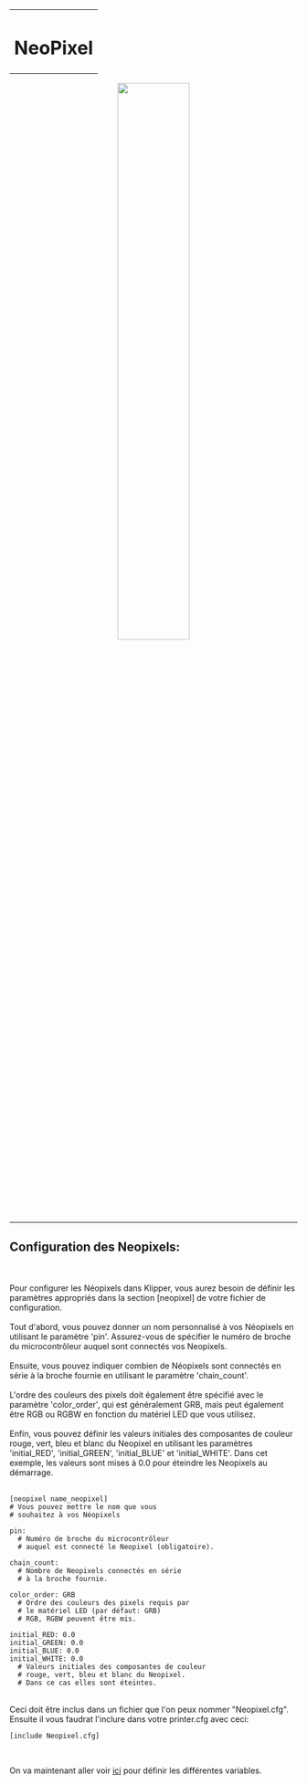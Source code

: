 <table align="center">
  <tr>
    <td align="center">
      <h1>NeoPixel</h1>
    </td>
  </tr>
</table>

<p align="center">
  <img src="https://media.printables.com/media/prints/424552/images/3513078_8d1e1e1d-9b91-4a44-b07d-d7ec10c436a1/thumbs/cover/1200x630/jpg/img_20230314_112653.jpg" width="50%">
</p>


<br>

---
**Configuration des Neopixels:**
---

<br>
<br>
Pour configurer les Néopixels dans Klipper, vous aurez besoin de définir les paramètres appropriés dans la section [neopixel] de votre fichier de configuration. <br>
<br>
Tout d'abord, vous pouvez donner un nom personnalisé à vos Néopixels en utilisant le paramètre 'pin'. Assurez-vous de spécifier le numéro de broche du microcontrôleur auquel sont connectés vos Neopixels.
<br>
<br>
Ensuite, vous pouvez indiquer combien de Néopixels sont connectés en série à la broche fournie en utilisant le paramètre 'chain_count'. 
<br>
<br>
L'ordre des couleurs des pixels doit également être spécifié avec le paramètre 'color_order', qui est généralement GRB, mais peut également être RGB ou RGBW en fonction du matériel LED que vous utilisez.
<br>
<br>
Enfin, vous pouvez définir les valeurs initiales des composantes de couleur rouge, vert, bleu et blanc du Neopixel en utilisant les paramètres 'initial_RED', 'initial_GREEN', 'initial_BLUE' et 'initial_WHITE'. Dans cet exemple, les valeurs sont mises à 0.0 pour éteindre les Neopixels au démarrage.
<br>
<br>

```
[neopixel name_neopixel]
# Vous pouvez mettre le nom que vous 
# souhaitez à vos Néopixels

pin:
  # Numéro de broche du microcontrôleur 
  # auquel est connecté le Neopixel (obligatoire).

chain_count:
  # Nombre de Neopixels connectés en série 
  # à la broche fournie.

color_order: GRB
  # Ordre des couleurs des pixels requis par
  # le matériel LED (par défaut: GRB) 
  # RGB, RGBW peuvent être mis.

initial_RED: 0.0
initial_GREEN: 0.0
initial_BLUE: 0.0
initial_WHITE: 0.0
  # Valeurs initiales des composantes de couleur
  # rouge, vert, bleu et blanc du Neopixel.
  # Dans ce cas elles sont éteintes.
```
<br>
Ceci doit être inclus dans un fichier que l'on peux nommer "Neopixel.cfg".<br>
Ensuite il vous faudrat l'inclure dans votre printer.cfg avec ceci: <br>

```
[include Neopixel.cfg]
```

<br>

On va maintenant aller voir [ici](https://github.com/Eloura74/NeoPixel/blob/main/Variables.md) pour définir les différentes variables.
<br>
